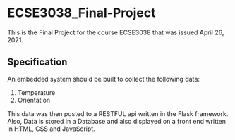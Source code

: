# ECSE3038_Final-Project
This is the Final Project for the course ECSE3038 that was issued April 26, 2021.

## Specification 
An embedded system should be built to collect the following data:
1. Temperature 
2. Orientation

This data was then posted to a RESTFUL api written in the Flask framework. Also, Data is stored in a Database and also 
displayed on a front end written in HTML, CSS and JavaScript.